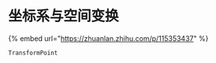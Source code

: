 # 坐标系与空间变换

{% embed url="https://zhuanlan.zhihu.com/p/115353437" %}



```text
TransformPoint
```

